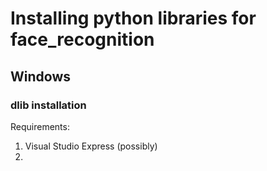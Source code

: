 # Installing python libraries for face_recognition

## Windows

### dlib installation
Requirements:
1. Visual Studio Express (possibly)
2. 
